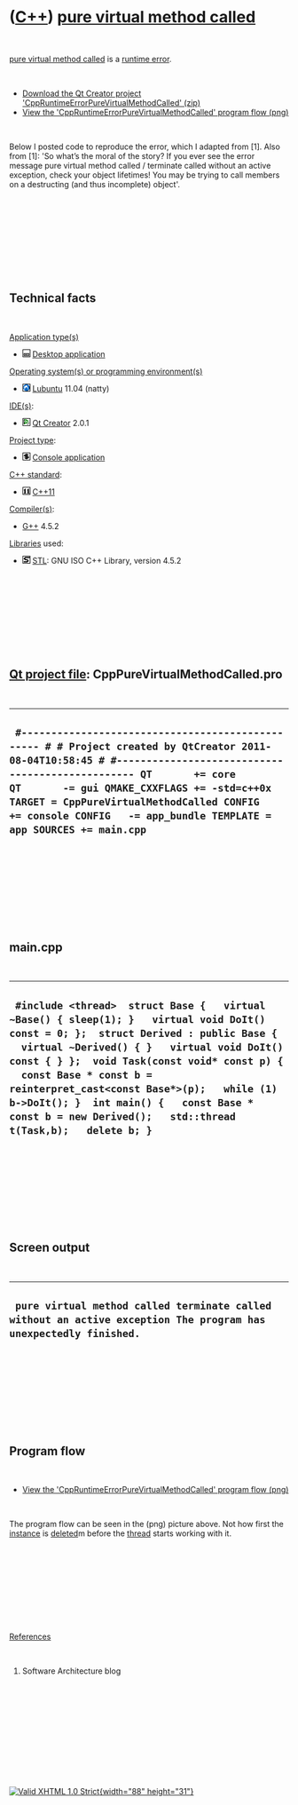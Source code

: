 



 

 

 

 

 

([C++](Cpp.htm)) [pure virtual method called](CppRuntimeErrorPureVirtualMethodCalled.htm)
=========================================================================================

 

[pure virtual method called](CppRuntimeErrorPureVirtualMethodCalled.htm)
is a [runtime error](CppRuntimeError.htm).

 

-   [Download the Qt Creator project
    'CppRuntimeErrorPureVirtualMethodCalled' (zip)](CppRuntimeErrorPureVirtualMethodCalled.zip)
-   [View the 'CppRuntimeErrorPureVirtualMethodCalled' program
    flow (png)](CppRuntimeErrorPureVirtualMethodCalled.png)

 

Below I posted code to reproduce the error, which I adapted from \[1\].
Also from \[1\]: 'So what’s the moral of the story? If you ever see the
error message pure virtual method called / terminate called without an
active exception, check your object lifetimes! You may be trying to call
members on a destructing (and thus incomplete) object'.

 

 

 

 

 

Technical facts
---------------

 

[Application type(s)](CppApplication.htm)

-   ![Desktop](PicDesktop.png) [Desktop
    application](CppDesktopApplication.htm)

[Operating system(s) or programming environment(s)](CppOs.htm)

-   ![Lubuntu](PicLubuntu.png) [Lubuntu](CppLubuntu.htm) 11.04 (natty)

[IDE(s)](CppIde.htm):

-   ![Qt Creator](PicQtCreator.png) [Qt Creator](CppQtCreator.htm) 2.0.1

[Project type](CppQtProjectType.htm):

-   ![console](PicConsole.png) [Console
    application](CppConsoleApplication.htm)

[C++ standard](CppStandard.htm):

-   ![C++11](PicCpp11.png) [C++11](Cpp11.htm)

[Compiler(s)](CppCompiler.htm):

-   [G++](CppGpp.htm) 4.5.2

[Libraries](CppLibrary.htm) used:

-   ![STL](PicStl.png) [STL](CppStl.htm): GNU ISO C++ Library, version
    4.5.2

 

 

 

 

 

[Qt project file](CppQtProjectFile.htm): CppPureVirtualMethodCalled.pro
-----------------------------------------------------------------------

 

  -------------------------------------------------------------------------------------------------------------------------------------------------------------------------------------------------------------------------------------------------------------------------------------------------------------------------------------------------
  ` #------------------------------------------------- # # Project created by QtCreator 2011-08-04T10:58:45 # #------------------------------------------------- QT       += core QT       -= gui QMAKE_CXXFLAGS += -std=c++0x TARGET = CppPureVirtualMethodCalled CONFIG   += console CONFIG   -= app_bundle TEMPLATE = app SOURCES += main.cpp`
  -------------------------------------------------------------------------------------------------------------------------------------------------------------------------------------------------------------------------------------------------------------------------------------------------------------------------------------------------

 

 

 

 

 

main.cpp
--------

 

  ------------------------------------------------------------------------------------------------------------------------------------------------------------------------------------------------------------------------------------------------------------------------------------------------------------------------------------------------------------------------------------------------------------------------
  ` #include <thread>  struct Base {   virtual ~Base() { sleep(1); }   virtual void DoIt() const = 0; };  struct Derived : public Base {   virtual ~Derived() { }   virtual void DoIt() const { } };  void Task(const void* const p) {   const Base * const b = reinterpret_cast<const Base*>(p);   while (1) b->DoIt(); }  int main() {   const Base * const b = new Derived();   std::thread t(Task,b);   delete b; }`
  ------------------------------------------------------------------------------------------------------------------------------------------------------------------------------------------------------------------------------------------------------------------------------------------------------------------------------------------------------------------------------------------------------------------------

 

 

 

 

 

Screen output
-------------

 

  -------------------------------------------------------------------------------------------------------------------
  ` pure virtual method called terminate called without an active exception The program has unexpectedly finished.`
  -------------------------------------------------------------------------------------------------------------------

 

 

 

 

 

Program flow
------------

 

-   [View the 'CppRuntimeErrorPureVirtualMethodCalled' program
    flow (png)](CppRuntimeErrorPureVirtualMethodCalled.png)

 

The program flow can be seen in the (png) picture above. Not how first
the [instance](CppInstance.htm) is [deleted](CppDelete.htm)m before the
[thread](CppThread.htm) starts working with it.

 

 

 

 

 

[References](CppReferences.htm)

 

1.  Software Architecture blog

 

 

 

 

 





 

[![Valid XHTML 1.0 Strict](valid-xhtml10.png){width="88"
height="31"}](http://validator.w3.org/check?uri=referer)
